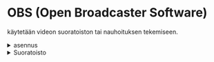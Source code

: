 # OBS (Open Broadcaster Software)
käytetään videon suoratoiston tai nauhoituksen tekemiseen.

<details>
    <summary> asennus </summary>
    1. mene sivulle [https://obsproject.com](https://obsproject.com) ja paina Windows asennus painiketta.
    2. avaa asennusohjelma ja pidä oletusasetukset. (paina next kaikkeen)
    3. asennuksen jälkeen paina `finish` varmistaen että `Launch OBS Studio` on myös valittuna.
</details>

<details>
    <summary> Suoratoisto </summary>
    ### Twitch käyttäjän linkkaaminen
    1. 


</details>
